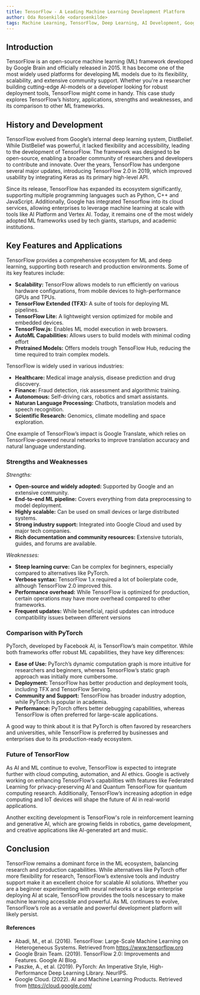 ```yaml
---
title: TensorFlow - A Leading Machine Learning Development Platform
author: Oda Rosenkilde <odarosenkilde>
tags: Machine Learning, TensorFlow, Deep Learning, AI Development, Google AI, Neural Networks, Model Deployment, PyTorch Comparison, Scalability
---
```


## Introduction
TensorFlow is an open-source machine learning (ML) framework developed by Google Brain and officially released in 2015. It has become one of the most widely used platforms for developing ML models due to its flexibility, scalability, and extensive community support. Whether you're a researcher building cutting-edge AI-models or a developer looking for robust deployment tools, TensorFlow might come in handy. This case study explores TensorFlow’s history, applications, strengths and weaknesses, and its comparison to other ML frameworks.

## History and Development
TensorFlow evolved from Google’s internal deep learning system, DistBelief. While DistBelief was powerful, it lacked flexibility and accessibility, leading to the development of TensorFlow. The framework was designed to be open-source, enabling a broader community of researchers and developers to contribute and innovate. Over the years, TensorFlow has undergone several major updates, introducing TensorFlow 2.0 in 2019, which improved usability by integrating Keras as its primary high-level API.

Since its release, TensorFlow has expanded its ecosystem significantly, supporting multiple programming languages such as Python, C++ and JavaScript. Additionally, Google has integrated Tensorflow into its cloud services, allowing enterprises to leverage machine learning at scale with tools like AI Platform and Vertex AI. Today, it remains one of the most widely adopted ML frameworks used by tech giants, startups, and academic institutions.

## Key Features and Applications
TensorFlow provides a comprehensive ecosystem for ML and deep learning, supporting both research and production environments. Some of its key features include:
- **Scalability:** TensorFlow allows models to run efficiently on various hardware configurations, from mobile devices to high-performance GPUs and TPUs.
- **TensorFlow Extended (TFX):** A suite of tools for deploying ML pipelines.
- **TensorFlow Lite:** A lightweight version optimized for mobile and embedded devices.
- **TensorFlow.js:** Enables ML model execution in web browsers.
- **AutoML Capabilities:** Allows users to build models with minimal coding effort
- **Pretrained Models:** Offers models trough TensoFlow Hub, reducing the time required to train complex models.

TensorFlow is widely used in various industries:
- **Healthcare:** Medical image analysis, disease prediction and drug discovery.
- **Finance:** Fraud detection, risk assessment and algorithmic training.
- **Autonomous:** Self-driving cars, robotics and smart assistants.
- **Naturan Language Processing:** Chatbots, translation models and speech recognition.
- **Scientific Research:** Genomics, climate modelling and space exploration.

One example of TensorFlow’s impact is Google Translate, which relies on TensorFlow-powered neural networks to improve translation accuracy and natural language understanding.

### Strengths and Weaknesses
*Strengths:*
- **Open-source and widely adopted:** Supported by Google and an extensive community.
- **End-to-end ML pipeline:** Covers everything from data preprocessing to model deployment.
- **Highly scalable:** Can be used on small devices or large distributed systems.
- **Strong industry support:** Integrated into Google Cloud and used by major tech companies.
- **Rich documentation and community resources:** Extensive tutorials, guides, and forums are available.

*Weaknesses:*
- **Steep learning curve:** Can be complex for beginners, especially compared to alternatives like PyTorch.
- **Verbose syntax:** TensorFlow 1.x required a lot of boilerplate code, although TensorFlow 2.0 improved this.
- **Performance overhead:** While TensorFlow is optimized for production, certain operations may have more overhead compared to other frameworks.
- **Frequent updates:** While beneficial, rapid updates can introduce compatibility issues between different versions

### Comparison with PyTorch
PyTorch, developed by Facebook AI, is TensorFlow’s main competitor. While both frameworks offer robust ML capabilities, they have key differences:
- **Ease of Use:** PyTorch’s dynamic computation graph is more intuitive for researchers and beginners, whereas TensorFlow’s static graph approach was initially more cumbersome.
- **Deployment:** TensorFlow has better production and deployment tools, including TFX and TensorFlow Serving.
- **Community and Support:** TensorFlow has broader industry adoption, while PyTorch is popular in academia.
- **Performance:** PyTorch offers better debugging capabilities, whereas TensorFlow is often preferred for large-scale applications.

A good way to think about it is that PyTorch is often favored by researchers and universities, while TensorFlow is preferred by businesses and enterprises due to its production-ready ecosystem.

### Future of TensorFlow
As AI and ML continue to evolve, TensorFlow is expected to integrate further with cloud computing, automation, and AI ethics. Google is actively working on enhancing TensorFlow’s capabilities with features like Federated Learning for privacy-preserving AI and Quantum TensorFlow for quantum computing research. Additionally, TensorFlow’s increasing adoption in edge computing and IoT devices will shape the future of AI in real-world applications.

Another exciting development is TensorFlow's role in reinforcement learning and generative AI, which are growing fields in robotics, game development, and creative applications like AI-generated art and music.

## Conclusion
TensorFlow remains a dominant force in the ML ecosystem, balancing research and production capabilities. While alternatives like PyTorch offer more flexibility for research, TensorFlow’s extensive tools and industry support make it an excellent choice for scalable AI solutions. Whether you are a beginner experimenting with neural networks or a large enterprise deploying AI at scale, TensorFlow provides the tools nescessary to make machine learning accessible and powerful. As ML continues to evolve, TensorFlow’s role as a versatile and powerful development platform will likely persist.

#### References
- Abadi, M., et al. (2016). TensorFlow: Large-Scale Machine Learning on Heterogeneous Systems. Retrieved from https://www.tensorflow.org
- Google Brain Team. (2019). TensorFlow 2.0: Improvements and Features. Google AI Blog.
- Paszke, A., et al. (2019). PyTorch: An Imperative Style, High-Performance Deep Learning Library. NeurIPS.
- Google Cloud. (2022). AI and Machine Learning Products. Retrieved from https://cloud.google.com/
